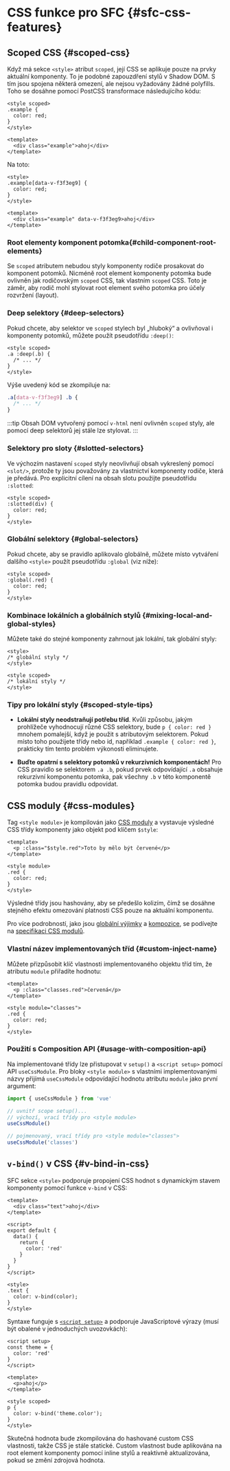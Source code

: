 # CSS funkce pro SFC {#sfc-css-features}

## Scoped CSS {#scoped-css}

Když má sekce `<style>` atribut `scoped`, její CSS se aplikuje pouze na prvky aktuální komponenty. To je podobné zapouzdření stylů v Shadow DOM. S tím jsou spojena některá omezení, ale nejsou vyžadovány žádné polyfills. Toho se dosáhne pomocí PostCSS transformace následujícího kódu:

```vue
<style scoped>
.example {
  color: red;
}
</style>

<template>
  <div class="example">ahoj</div>
</template>
```

Na toto:

```vue
<style>
.example[data-v-f3f3eg9] {
  color: red;
}
</style>

<template>
  <div class="example" data-v-f3f3eg9>ahoj</div>
</template>
```

### Root elementy komponent potomka{#child-component-root-elements}

Se `scoped` atributem nebudou styly komponenty rodiče prosakovat do komponent potomků. Nicméně root element komponenty potomka bude ovlivněn jak rodičovským `scoped` CSS, tak vlastním `scoped` CSS. Toto je záměr, aby rodič mohl stylovat root element svého potomka pro účely rozvržení (layout).

### Deep selektory {#deep-selectors}

Pokud chcete, aby selektor ve `scoped` stylech byl „hluboký“ a ovlivňoval i komponenty potomků, můžete použít pseudotřídu `:deep()`:

```vue
<style scoped>
.a :deep(.b) {
  /* ... */
}
</style>
```

Výše uvedený kód se zkompiluje na:

```css
.a[data-v-f3f3eg9] .b {
  /* ... */
}
```

:::tip
Obsah DOM vytvořený pomocí `v-html` není ovlivněn `scoped` styly, ale pomocí deep selektorů jej stále lze stylovat.
:::

### Selektory pro sloty {#slotted-selectors}

Ve výchozím nastavení `scoped` styly neovlivňují obsah vykreslený pomocí `<slot/>`, protože ty jsou považovány za vlastnictví komponenty rodiče, která je předává. Pro explicitní cílení na obsah slotu použijte pseudotřídu `:slotted`:

```vue
<style scoped>
:slotted(div) {
  color: red;
}
</style>
```

### Globální selektory {#global-selectors}

Pokud chcete, aby se pravidlo aplikovalo globálně, můžete místo vytváření dalšího `<style>` použít pseudotřídu `:global` (viz níže):

```vue
<style scoped>
:global(.red) {
  color: red;
}
</style>
```

### Kombinace lokálních a globálních stylů {#mixing-local-and-global-styles}

Můžete také do stejné komponenty zahrnout jak lokální, tak globální styly:

```vue
<style>
/* globální styly */
</style>

<style scoped>
/* lokální styly */
</style>
```

### Tipy pro lokální styly {#scoped-style-tips}

- **Lokální styly neodstraňují potřebu tříd**. Kvůli způsobu, jakým prohlížeče vyhodnocují různé CSS selektory, bude `p { color: red }` mnohem pomalejší, když je použit s&nbsp;atributovým selektorem. Pokud místo toho použijete třídy nebo id, například `.example { color: red }`, prakticky tím tento problém výkonosti eliminujete.

- **Buďte opatrní s selektory potomků v rekurzivních komponentách!** Pro CSS pravidlo se selektorem `.a .b`, pokud prvek odpovídající `.a` obsahuje rekurzivní komponentu potomka, pak všechny `.b` v této komponentě potomka budou pravidlu odpovídat.

## CSS moduly {#css-modules}

Tag `<style module>` je kompilován jako [CSS moduly](https://github.com/css-modules/css-modules) a vystavuje výsledné CSS třídy komponenty jako objekt pod klíčem `$style`:

```vue
<template>
  <p :class="$style.red">Toto by mělo být červené</p>
</template>

<style module>
.red {
  color: red;
}
</style>
```

Výsledné třídy jsou hashovány, aby se předešlo kolizím, čímž se dosáhne stejného efektu omezování platnosti CSS pouze na aktuální komponentu.

Pro více podrobností, jako jsou [globální výjimky](https://github.com/css-modules/css-modules#exceptions) a [kompozice](https://github.com/css-modules/css-modules#composition), se podívejte na [specifikaci CSS modulů](https://github.com/css-modules/css-modules).

### Vlastní název implementovaných tříd {#custom-inject-name}

Můžete přizpůsobit klíč vlastnosti implementovaného objektu tříd tím, že atributu `module` přiřadíte hodnotu:

```vue
<template>
  <p :class="classes.red">červená</p>
</template>

<style module="classes">
.red {
  color: red;
}
</style>
```

### Použití s Composition API {#usage-with-composition-api}

Na implementované třídy lze přistupovat v `setup()` a `<script setup>` pomocí API `useCssModule`. Pro bloky `<style module>` s vlastními implementovanými názvy přijímá `useCssModule` odpovídající hodnotu atributu `module` jako první argument:

```js
import { useCssModule } from 'vue'

// uvnitř scope setup()...
// výchozí, vrací třídy pro <style module>
useCssModule()

// pojmenovaný, vrací třídy pro <style module="classes">
useCssModule('classes')
```

## `v-bind()` v CSS {#v-bind-in-css}

SFC sekce `<style>` podporuje propojení CSS hodnot s dynamickým stavem komponenty pomocí funkce `v-bind` v CSS:

```vue
<template>
  <div class="text">ahoj</div>
</template>

<script>
export default {
  data() {
    return {
      color: 'red'
    }
  }
}
</script>

<style>
.text {
  color: v-bind(color);
}
</style>
```

Syntaxe funguje s [`<script setup>`](./sfc-script-setup) a podporuje JavaScriptové výrazy (musí být obalené v jednoduchých uvozovkách):

```vue
<script setup>
const theme = {
  color: 'red'
}
</script>

<template>
  <p>ahoj</p>
</template>

<style scoped>
p {
  color: v-bind('theme.color');
}
</style>
```

Skutečná hodnota bude zkompilována do hashované custom CSS vlastnosti, takže CSS je stále statické. Custom vlastnost bude aplikována na root element komponenty pomocí inline stylů a reaktivně aktualizována, pokud se změní zdrojová hodnota.
